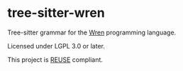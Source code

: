 <!--
SPDX-FileCopyrightText: 2023 Jummit <jummit@web.de>

SPDX-License-Identifier: CC0-1.0

contributed to by: korvo <corvid3 @ github>
-->

# tree-sitter-wren

Tree-sitter grammar for the [Wren](https://wren.io) programming language.

Licensed under LGPL 3.0 or later.

This project is [REUSE](https://reuse.software/) compliant.
